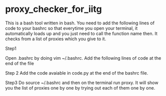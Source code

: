 # proxy_checker_for_iitg

This is a bash tool written in bash. You need to add the following lines of code to your bashrc so that everytime you open your terminal, it automatically loads up and you just need to call the function name then. It checks from a list of proxies which you give to it.

Step1

Open .bashrc by doing vim ~/.bashrc. Add the following lines of code at the end of the file

Step 2
Add the code avaiable in code.py at the end of the bashrc file.

Step3
Do source ~/.bashrc and then on the terminal run proxy. It will show you the list of proxies one by one by trying out each of them one by one.
